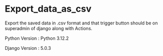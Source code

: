 # Export_data_as_csv
Export the saved data in .csv format and that trigger button should be on superadmin of django along with Actions.

Python Version : Python 3.12.2

Django Version : 5.0.3
